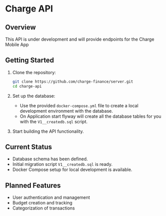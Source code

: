 # Charge API

## Overview
This API is under development and will provide endpoints for the Charge Mobile App

## Getting Started
1. Clone the repository:
   ```bash
   git clone https://github.com/charge-finance/server.git
   cd charge-api
   ```
2. Set up the database:
    - Use the provided `docker-compose.yml` file to create a local development environment with the database.
    - On Application start flyway will create all the database tables for you with the `V1__createdb.sql` script.

3. Start building the API functionality.

## Current Status
- Database schema has been defined.
- Initial migration script `V1__createdb.sql` is ready.
- Docker Compose setup for local development is available.

## Planned Features
- User authentication and management
- Budget creation and tracking
- Categorization of transactions